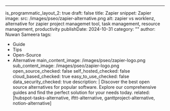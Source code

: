 ---
is_programmatic_layout_2: true
draft: false
title: Zapier
snippet: Zapier
image:
  src: /images/pseo/zapier-alternative.png
  alt: zapier vs worklenz, alternative for zapier project managemet tool, task management, resource management, productivity
publishDate: 2024-10-31
category: ""
author: Nuwan Sameera
tags:
  - Guide
  - Tips
  - Open-Source
  - Alternative
main_content_image: /images/pseo/zapier-logo.png
sub_content_image: /images/pseo/zapier-logo.png
open_source_checked: false
self_hosted_checked: false
cloud_based_checked: true
easy_to_use_checked: false
data_security_checked: true
description: |
   Discover the best open source alternatives for popular software. Explore our comprehensive guides and find the perfect solution for your needs today.
related: [hubspot-tasks-alternative, ifttt-alternative, ganttproject-alternative, notion-alternative]